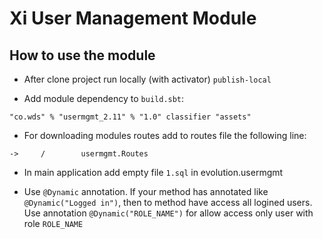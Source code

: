 Xi User Management Module
==========================

How to use the module
----------------------

* After clone project run locally (with activator) ```publish-local```

* Add module dependency to ```build.sbt```:

```"co.wds" % "usermgmt_2.11" % "1.0" classifier "assets"```

* For downloading modules routes add to routes file the following line:

```->     /        usermgmt.Routes```

* In main application add empty file ```1.sql``` in evolution.usermgmt

* Use ```@Dynamic``` annotation.  If your method has annotated like  ```@Dynamic("Logged in")```, then to method have access all logined users. Use annotation ```@Dynamic("ROLE_NAME")``` for allow access only user with role ```ROLE_NAME```
